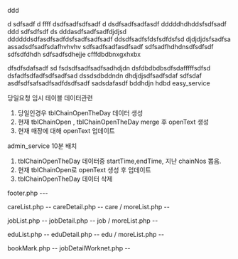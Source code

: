 ddd

d
sdfsadf
d
ffff
dsdfsadfsdfsadf
d
dsdfsadfsadfasdf
dddddhdhddsfsdfsadf
ddd
sdfsdfsdf
ds
dddasdfsadfsadfdjdjsd
ddddddsdfasdfsadfdsfsadfsadfsadf
ddsdfsadfsfdsfsdfdsfsd
djdjdjdsfsadfsa
assadsdfsadfsdafhvhvhv
sdfsadfsadfasdfsadf
sdfsadfhdhdnsdfsdfsdf
sdfsdfdhdh
sdfsadfsdhejje
cfffdbdbnxgxhxbx

dfsdfsdafsadf
sd
fsdsdfsadfsadfsadhdjdn
dsfdbdbdbsdfsdafffffsdfsd
dsfadfsdfadfsdfsadfsad
dssdsdbddndn
dhdjdjsdfsadfsdaf
sdfsdaf
asdfsdfsafsadfsadfdsdfsadf
sadsdafasdf
bddhdjn
hdbd
easy_service


당일요청 임시 테이블 데이터관련
1. 당일인경우 tblChainOpenTheDay 데이터 생성
2. 현재 tblChainOpen , tblChainOpenTheDay merge 후 openText 생성
3. 현재 매장에 대해 openText 업데이트

admin_service
10분 배치
1. tblChainOpenTheDay 데이터중 startTime,endTime, 지난 chainNos 뽑음.
2. 현재 tblChainOpen로 openText 생성 후 업데이트
2. tblChainOpenTheDay 데이터 삭제


footer.php ---

careList.php --
careDetail.php --
care / moreList.php --

jobList.php --
jobDetail.php --
job / moreList.php --

eduList.php --
eduDetail.php --
edu / moreList.php --

bookMark.php --
jobDetailWorknet.php --

